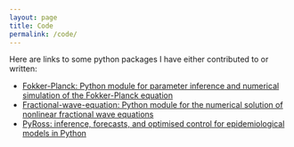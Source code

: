 ```yaml
---
layout: page
title: Code
permalink: /code/
---
```


Here are links to some python packages I have either contributed to or written:

* [Fokker-Planck: Python module for parameter inference and numerical simulation of the Fokker-Planck equation](https://github.com/juliankappler/fokker-planck)
* [Fractional-wave-equation: Python module for the numerical solution of nonlinear fractional wave equations](https://github.com/juliankappler/fractional-wave-equation)
* [PyRoss: inference, forecasts, and optimised control for epidemiological models in Python](https://github.com/rajeshrinet/pyross/)

